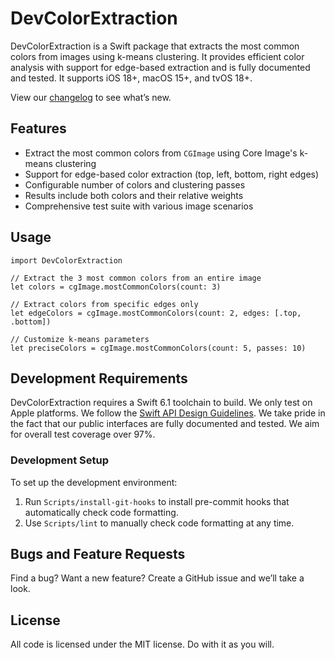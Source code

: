 # DevColorExtraction

DevColorExtraction is a Swift package that extracts the most common colors from images using
k-means clustering. It provides efficient color analysis with support for edge-based extraction and
is fully documented and tested. It supports iOS 18+, macOS 15+, and tvOS 18+.

View our [changelog](CHANGELOG.md) to see what’s new.


## Features

  - Extract the most common colors from `CGImage` using Core Image's k-means clustering
  - Support for edge-based color extraction (top, left, bottom, right edges)
  - Configurable number of colors and clustering passes
  - Results include both colors and their relative weights
  - Comprehensive test suite with various image scenarios


## Usage

    import DevColorExtraction

    // Extract the 3 most common colors from an entire image
    let colors = cgImage.mostCommonColors(count: 3)

    // Extract colors from specific edges only
    let edgeColors = cgImage.mostCommonColors(count: 2, edges: [.top, .bottom])

    // Customize k-means parameters
    let preciseColors = cgImage.mostCommonColors(count: 5, passes: 10)


## Development Requirements

DevColorExtraction requires a Swift 6.1 toolchain to build. We only test on Apple platforms. We follow
the [Swift API Design Guidelines][SwiftAPIDesignGuidelines]. We take pride in the fact that our
public interfaces are fully documented and tested. We aim for overall test coverage over 97%.

[SwiftAPIDesignGuidelines]: https://swift.org/documentation/api-design-guidelines/

### Development Setup

To set up the development environment:

  1. Run `Scripts/install-git-hooks` to install pre-commit hooks that automatically check code
    formatting.
  2. Use `Scripts/lint` to manually check code formatting at any time.


## Bugs and Feature Requests

Find a bug? Want a new feature? Create a GitHub issue and we’ll take a look.


## License

All code is licensed under the MIT license. Do with it as you will.
